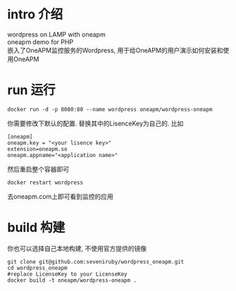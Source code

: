 # intro 介绍
wordpress on LAMP with oneapm  
oneapm demo for PHP  
嵌入了OneAPM监控服务的Wordpress, 用于给OneAPM的用户演示如何安装和使用OneAPM

# run 运行
```
docker run -d -p 8080:80 --name wordpress oneapm/wordpress-oneapm
```
你需要修改下默认的配置. 替换其中的LisenceKey为自己的. 比如  
```
[oneapm]
oneapm.key = "<your lisence key>"
extension=oneapm.so
oneapm.appname="<application name>"
```
然后重启整个容器即可
```
docker restart wordpress
```  
去oneapm.com上即可看到监控的应用

# build 构建
你也可以选择自己本地构建, 不使用官方提供的镜像
```
git clone git@github.com:seveniruby/wordpress_oneapm.git
cd wordpress_oneapm
#replace LicenseKey to your LicenseKey
docker build -t oneapm/wordpress-oneapm .
```

